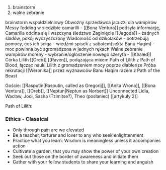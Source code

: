 1. brainstorm
2. walne zebranie

brainstorm współdzielniowy
Obwoźny sprzedawca jacuzzi dla wampirów
Messy fedding w siedzibie camarilli - [[Bona Ventura]] podsyła informację, Camarilla odcina się i wszczyna śledztwo
Zaginięcie [[Jagoda]] - żadnych śladów, pokój wyczyszczony
Wiadomość od dzikołaków - potrzebują pomocy, coś ich ściga - wiedźmi spisek z sabatem(sekta Banu Haqim) - moc powinna być zgromadzona w jednych rękach
Walne zebranie wampirów moreny - wybranie/ogłoszenie nowego szeryfa - [[Khaled]]
Córka Lilith [[Oreb]] [[Raven]], podązająca mixem Path of Lilith z  Path of Blood, łącząc nauki Lilith z gromadzeniem mocy poprze diablerize
Próba rekrutacji [[Weronika]] przez wyznawców Banu Haqim razem z Path of the Beast

Goście:
[[Rasputin|Rasputin, called as Gregorij]], [[Anita Wrona]], [[Bona Ventura]], [[Oreb]], [[Neptun|Neptun as Norbert]] 
Unconnected Lidia, Wacław, Jodi, Sasha (Tzimitse?), Theo (posłaniec)
[[artykuły 2]]

Path of Lilith:
### Ethics - Classical[](https://auth.fandom.com/signin?redirect=https%3A%2F%2Fwhitewolf.fandom.com%2Fwiki%2FPath_of_Lilith%3Fveaction%3Dedit%26section%3D3&uselang=en "Sign in to edit")

- Only through pain are we elevated
- Be a teacher, torturer and lover to any who seek enlightenment
- Practice what you learn. Wisdom is meaningless unless it accompanies action
- Cultivate a garden, that you may show the power of your own creation
- Seek out those on the border of awareness and initiate them
- Gather with your fellow students to share your learning and anguish